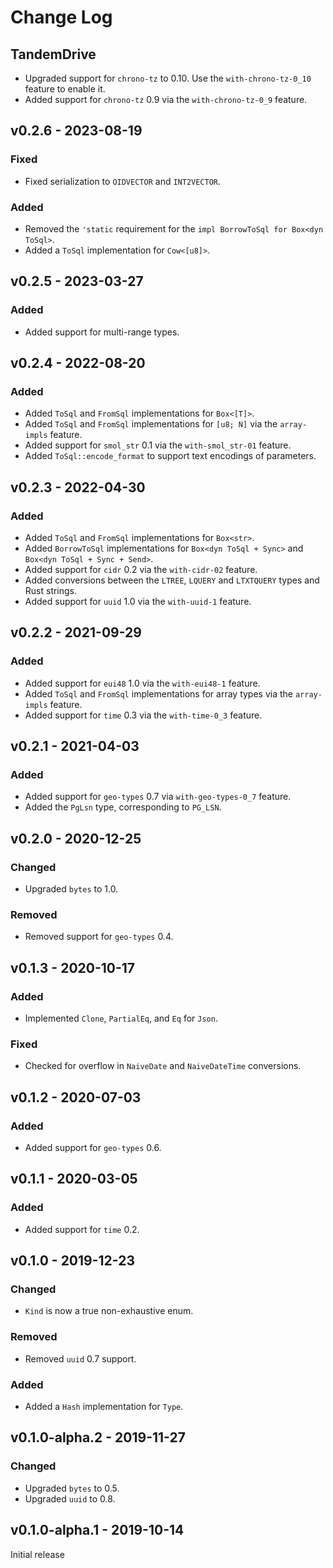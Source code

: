 # Change Log

## TandemDrive

* Upgraded support for `chrono-tz` to 0.10. Use the `with-chrono-tz-0_10` feature to enable it.
* Added support for `chrono-tz` 0.9 via the `with-chrono-tz-0_9` feature.

## v0.2.6 - 2023-08-19

### Fixed

* Fixed serialization to `OIDVECTOR` and `INT2VECTOR`.

### Added

* Removed the `'static` requirement for the `impl BorrowToSql for Box<dyn ToSql>`.
* Added a `ToSql` implementation for `Cow<[u8]>`.

## v0.2.5 - 2023-03-27

### Added

* Added support for multi-range types.

## v0.2.4 - 2022-08-20

### Added

* Added `ToSql` and `FromSql` implementations for `Box<[T]>`.
* Added `ToSql` and `FromSql` implementations for `[u8; N]` via the `array-impls` feature.
* Added support for `smol_str` 0.1 via the `with-smol_str-01` feature.
* Added `ToSql::encode_format` to support text encodings of parameters.

## v0.2.3 - 2022-04-30

### Added

* Added `ToSql` and `FromSql` implementations for `Box<str>`.
* Added `BorrowToSql` implementations for `Box<dyn ToSql + Sync>` and `Box<dyn ToSql + Sync + Send>`.
* Added support for `cidr` 0.2 via the `with-cidr-02` feature.
* Added conversions between the `LTREE`, `LQUERY` and `LTXTQUERY` types and Rust strings.
* Added support for `uuid` 1.0 via the `with-uuid-1` feature.

## v0.2.2 - 2021-09-29

### Added

* Added support for `eui48` 1.0 via the `with-eui48-1` feature.
* Added `ToSql` and `FromSql` implementations for array types via the `array-impls` feature.
* Added support for `time` 0.3 via the `with-time-0_3` feature.

## v0.2.1 - 2021-04-03

### Added

* Added support for `geo-types` 0.7 via `with-geo-types-0_7` feature.
* Added the `PgLsn` type, corresponding to `PG_LSN`.

## v0.2.0 - 2020-12-25

### Changed

* Upgraded `bytes` to 1.0.

### Removed

* Removed support for `geo-types` 0.4.

## v0.1.3 - 2020-10-17

### Added

* Implemented `Clone`, `PartialEq`, and `Eq` for `Json`.

### Fixed

* Checked for overflow in `NaiveDate` and `NaiveDateTime` conversions.

## v0.1.2 - 2020-07-03

### Added

* Added support for `geo-types` 0.6.

## v0.1.1 - 2020-03-05

### Added

* Added support for `time` 0.2.

## v0.1.0 - 2019-12-23

### Changed

* `Kind` is now a true non-exhaustive enum.

### Removed

* Removed `uuid` 0.7 support.

### Added

* Added a `Hash` implementation for `Type`.

## v0.1.0-alpha.2 - 2019-11-27

### Changed

* Upgraded `bytes` to 0.5.
* Upgraded `uuid` to 0.8.

## v0.1.0-alpha.1 - 2019-10-14

Initial release
